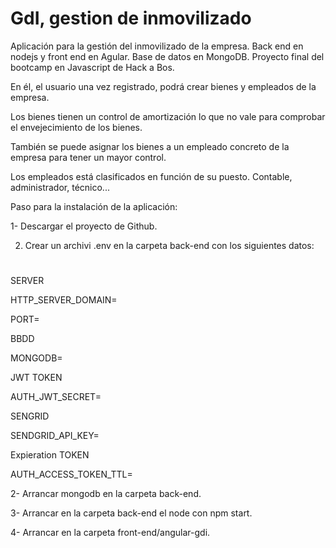 ﻿# GdI, gestion de inmovilizado

Aplicación para la gestión del inmovilizado de la empresa. Back end en nodejs y front end en Agular. Base de datos en MongoDB.
Proyecto final del bootcamp en Javascript de Hack a Bos.

En él, el usuario una vez registrado, podrá crear bienes y empleados de la empresa.

Los bienes tienen un control de amortización lo que no vale para comprobar el envejecimiento de los bienes.

También se puede asignar los bienes a un empleado concreto de la empresa para tener un mayor control.

Los empleados está clasificados en función de su puesto. Contable, administrador, técnico...

Paso para la instalación de la aplicación:

1- Descargar el proyecto de Github.

2. Crear un archivi .env en la carpeta back-end con los siguientes datos:

#
SERVER

HTTP_SERVER_DOMAIN=

PORT=


BBDD

MONGODB=


JWT TOKEN

AUTH_JWT_SECRET=


SENGRID

SENDGRID_API_KEY=


Expieration TOKEN

AUTH_ACCESS_TOKEN_TTL=

2- Arrancar mongodb en la carpeta back-end.

3- Arrancar en la carpeta back-end el node con npm start.

4- Arrancar en la carpeta front-end/angular-gdi.
 
